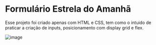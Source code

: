 # Formulário Estrela do Amanhã

Esse projeto foi criado apenas com HTML e CSS, tem como o intuido de praticar a criação de inputs, posicionamento com display grid e flex.

![image](https://github.com/user-attachments/assets/cd0b97de-107f-46fd-abac-d12a99a76350)
